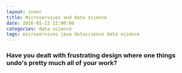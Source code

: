 ```yaml
---
layout: inner
title: Microservices and data science
date: 2016-05-12 12:00:00
categories: data science
tags: microservices java datascience data science
---
```


### Have you dealt with frustrating design where one things undo's pretty much all of your work?
